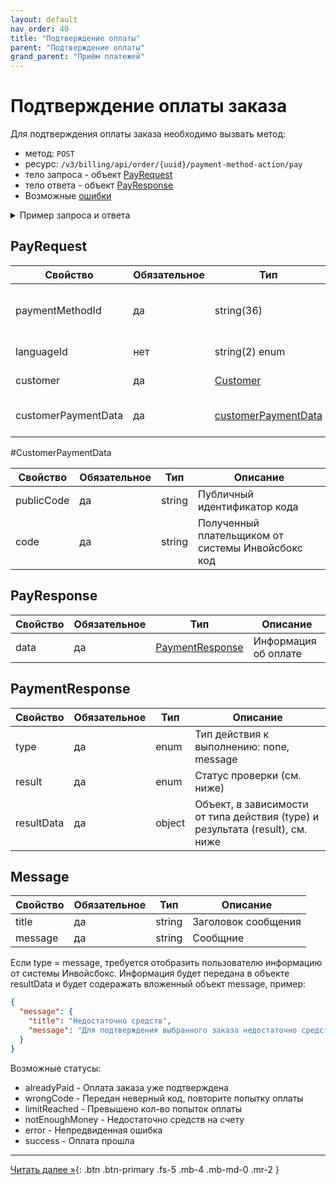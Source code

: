 ```yaml
---
layout: default
nav_order: 40
title: "Подтверждение оплаты"
parent: "Подтверждение оплаты"
grand_parent: "Приём платежей"
---
```


# Подтверждение оплаты заказа

Для подтверждения оплаты заказа необходимо вызвать метод:

- метод: `POST`
- ресурс: `/v3/billing/api/order/{uuid}/payment-method-action/pay`
- тело запроса - объект [PayRequest](#payrequest)
- тело ответа - объект [PayResponse](#payresponse)
- Возможные [ошибки](/docs/dictionary/error/)

<details>
  <summary>Пример запроса и ответа</summary>
<section markdown="1">
``` json
POST /v3/billing/api/order/{uuid}/payment-method-action/pay
{
  "paymentMethodId": "39363265",
  "languageId": "ru",
  "customer": {
    "name": "ООО Компания",
    "email": "email@gmail.com",
    "type": "legal",
    "phone": "79611234567",
    "vatNumber": "1233123",
    "registrationAddress": "123123123"
  },
  "customerPaymentData" : {
    "publicCode" : "string",
    "code" : "string"
  }
}
```
</section>
<section markdown="1">
``` json
{
  "data": {
    "type": "none",
    "result": "success",
    "resultData": {}
  }
}
```
</section>
</details>


## PayRequest

| Свойство               | Обязательное | Тип                                      | Описание                                        | Пример     |
|------------------------|--------------|------------------------------------------|-------------------------------------------------|------------|
| paymentMethodId        | да           | string(36)                               | Идентификатор инструмента подтверждения оплаты  |            |
| languageId             | нет          | string(2) enum                           | Язык плательщика                                | `ru`, `en` |
| customer               | да           | [Customer](/docs/merchant/order/create/#customer) | Информация о плательщике               |            |
| customerPaymentData    | да           | [customerPaymentData](/docs/merchant/guarantee/validate/#customerpaymentdata) | Данные ддя подтверждения оплаты заказа  |            |

#CustomerPaymentData

| Свойство    | Обязательное | Тип        | Описание                                           |
|-------------|--------------|------------|----------------------------------------------------|
| publicCode  | да           | string     | Публичный идентификатор кода                       |
| code        | да           | string     | Полученный плательщиком от системы Инвойсбокс код  |


## PayResponse

| Свойство | Обязательное | Тип        | Описание                             |
|----------|--------------|------------|--------------------------------------|
| data     | да           | [PaymentResponse](/docs/merchant/guarantee/pay/#paymentresponse) | Информация об оплате  |

## PaymentResponse

| Свойство    | Обязательное | Тип        | Описание                                 |
|-------------|--------------|------------|------------------------------------------|
| type        | да           | enum       | Тип действия к выполнению: none, message |
| result      | да           | enum       | Статус проверки (см. ниже)               |
| resultData  | да           | object     | Объект, в зависимости от типа действия (type) и результата (result), см. ниже  |

## Message

| Свойство    | Обязательное | Тип        | Описание            |
|-------------|--------------|------------|---------------------|
| title       | да           | string     | Заголовок сообщения |
| message     | да           | string     | Сообщние            |


Если type = message, требуется отобразить пользователю информацию от системы Инвойсбокс. Информация будет передана
в объекте resultData и будет содеражать вложенный объект message, пример:

``` json
{
  "message": {
    "title": "Недостаточно средств",
    "message": "Для подтверждения выбранного заказа недостаточно средств. Пожалуйста, восстановите баланс гарантийного фонда."
  }
}
```

Возможные статусы:
  - alreadyPaid - Оплата заказа уже подтверждена
  - wrongCode - Передан неверный код, повторите попытку оплаты
  - limitReached - Превышено кол-во попыток оплаты
  - notEnoughMoney - Недостаточно средств на счету
  - error - Непредвиденная ошибка
  - success - Оплата прошла


---

[Читать далее &raquo;](/docs/merchant/sdk/){: .btn .btn-primary .fs-5 .mb-4 .mb-md-0 .mr-2 }
